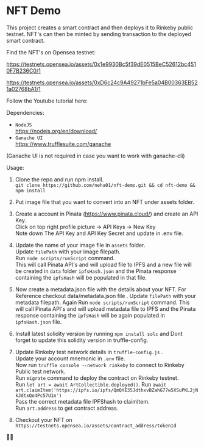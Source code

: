 # NFT Demo

This project creates a smart contract and then deploys it to Rinkeby public testnet.
NFT's can then be minted by sending transaction to the deployed smart contract.

Find the NFT's on Opensea testnet:

https://testnets.opensea.io/assets/0x1e9930Bc5f39dE0515BeC52612bc4510F7B236C0/1

https://testnets.opensea.io/assets/0xD6c24c9A49271bFe5a04B00363EB521a02768bA1/1


Follow the Youtube tutorial here:


Dependencies:
* `NodeJS`   
https://nodejs.org/en/download/
* `Ganache UI`  
https://www.trufflesuite.com/ganache

(Ganache UI is not required in case you want to work with ganache-cli)

Usage:
1. Clone the repo and run npm install.  
`git clone https://github.com/neha01/nft-demo.git && cd nft-demo && npm install`

2. Put image file that you want to convert into an NFT under assets folder.

3. Create a account in Pinata (https://www.pinata.cloud/) and create an API Key.    
   Click on top right profile picture -> API Keys -> New Key    
   Note down The API Key and API Key Secret and update in .env file.

4. Update the name of your image file in `assets` folder.    
   Update `filePath` with your image filepath.    
   Run  `node scripts/runScript` command.    
   This will call Pinata API's and will upload file to IPFS and a new file will be created in `data` folder `ipfsHash.json` and the 
   Pinata response containing the `ipfsHash` will be populated in that file.

5. Now create a metadata.json file with the details about your NFT. For Reference checkout data/metadata.json file .
   Update `filePath` with your metadata filepath.
   Again Run  `node scripts/runScript` command.
   This will call Pinata API's and will upload metadata file to IPFS and the Pinata response containing the `ipfsHash` will be again populated in `ipfsHash.json`  file.

6. Install latest solidity version by running `npm install solc` and Dont forget to update this solidity version in truffle-config.

7. Update Rinkeby test network details in `truffle-config.js` .  
   Update your account mnemonic in `.env` file.  
   Now run `truffle console --network rinkeby` to connect to Rinkeby Public test network.  
   Run `migrate` command to deploy the contract on Rinkeby testnet.  
   Run `let art = await ArtCollectible.deployed()`. 
   Run `await art.claimItem('https://ipfs.io/ipfs/QmQYE35JdthxvBZahG77w5XSuPKL2jNkJdtxQo4Pc57U1n')`   
   Pass the correct metadata file IPFShash to claimItem.  
   Run `art.address` to get contract address.  

8. Checkout your NFT on 
  `https://testnets.opensea.io/assets/contract_address/tokenId`

🥳🥳





